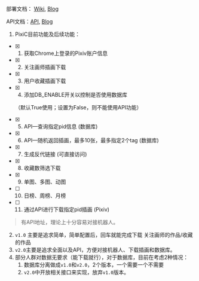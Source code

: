 部署文档： [Wiki](https://github.com/Coder-Sakura/PixiC/wiki), [Blog](http://00102400.xyz/blog/2020/06/24/pixic-bu-shu/)

API文档：[API]([https://github.com/Coder-Sakura/PixiC/wiki/API%E6%96%87%E6%A1%A3](https://github.com/Coder-Sakura/PixiC/wiki/API文档)),  [Blog](http://00102400.xyz/blog/2020/07/08/pixicapi/)

1. PixiC目前功能及后续功能：

- [x] 1. 获取Chrome上登录的Pixiv账户信息

- [x] 2. 关注画师插画下载

- [x] 3. 用户收藏插画下载

- [x] 4. 添加DB_ENABLE开关以控制是否使用数据库

  （默认True使用；设置为False，则不能使用API功能）

- [x] 5. API—查询指定pid信息 (数据库)

- [x] 6. API—随机返回插画，最多10张，最多指定2个tag (数据库)

- [x] 7. 生成反代链接 (可直接访问)

- [x] 8. 收藏数筛选下载

- [x] 9. 单图、多图、动图

- [ ] 10. 日榜、周榜、月榜

- [ ] 11. 通过API进行下载指定pid插画 (Pixiv)

> 有API地址，理论上十分容易对接机器人。



2. `v1.0` 主要是追求简单，简单配置后，回车就能完成下载 关注画师的作品/收藏的作品
3. `v2.0`主要是追求全面以及API，方便对接机器人、下载插画和数据库。
4. 部分人群对数据无要求（能下载就行），对于数据库，目前在考虑2种情况：
   1. 数据库分离做成`v1.0`和`v2.0`，2个版本，一个需要一个不需要
   2. `v2.0`中开放相关接口来实现，放弃`v1.0`版本。

